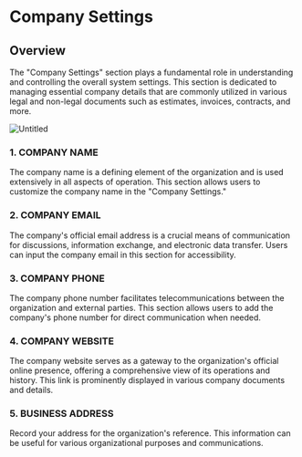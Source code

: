 # Company Settings

## Overview

The "Company Settings" section plays a fundamental role in understanding and controlling the overall system settings. This section is dedicated to managing essential company details that are commonly utilized in various legal and non-legal documents such as estimates, invoices, contracts, and more.

![Untitled](Company%20Settings%208a9c4b5045f243aa9c6a0af457209093/Untitled.png)

### 1. COMPANY NAME

The company name is a defining element of the organization and is used extensively in all aspects of operation. This section allows users to customize the company name in the "Company Settings."

### 2. COMPANY EMAIL

The company's official email address is a crucial means of communication for discussions, information exchange, and electronic data transfer. Users can input the company email in this section for accessibility.

### 3. COMPANY PHONE

The company phone number facilitates telecommunications between the organization and external parties. This section allows users to add the company's phone number for direct communication when needed.

### 4. COMPANY WEBSITE

The company website serves as a gateway to the organization's official online presence, offering a comprehensive view of its operations and history. This link is prominently displayed in various company documents and details.

### 5. BUSINESS ADDRESS

Record your address for the organization's reference. This information can be useful for various organizational purposes and communications.